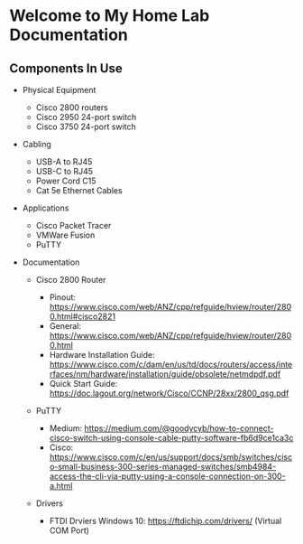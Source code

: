 # Welcome to My Home Lab Documentation

## Components In Use
- Physical Equipment
    - Cisco 2800 routers
    - Cisco 2950 24-port switch
    - Cisco 3750 24-port switch

- Cabling
    - USB-A to RJ45
    - USB-C to RJ45
    - Power Cord C15
    - Cat 5e Ethernet Cables

- Applications
    - Cisco Packet Tracer 
    - VMWare Fusion
    - PuTTY

- Documentation
    - Cisco 2800 Router
        - Pinout:                       https://www.cisco.com/web/ANZ/cpp/refguide/hview/router/2800.html#cisco2821
        - General:                      https://www.cisco.com/web/ANZ/cpp/refguide/hview/router/2800.html
        - Hardware Installation Guide:  https://www.cisco.com/c/dam/en/us/td/docs/routers/access/interfaces/nm/hardware/installation/guide/obsolete/netmdpdf.pdf
        - Quick Start Guide:            https://doc.lagout.org/network/Cisco/CCNP/28xx/2800_qsg.pdf
    
    - PuTTY
        - Medium: https://medium.com/@goodycyb/how-to-connect-cisco-switch-using-console-cable-putty-software-fb6d9ce1ca3c
        - Cisco: https://www.cisco.com/c/en/us/support/docs/smb/switches/cisco-small-business-300-series-managed-switches/smb4984-access-the-cli-via-putty-using-a-console-connection-on-300-a.html

    - Drivers
        - FTDI Drviers Windows 10: https://ftdichip.com/drivers/    (Virtual COM Port)